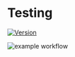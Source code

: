 # Testing

[![Version](https://img.shields.io/badge/version-v0.0.0-blue.svg?style=flat&logo=java)](https://github.com/your-username/your-repository)

![example workflow](https://github.com/github/docs/actions/workflows/update_badge.yml/badge.svg)
<!-- Other content of your README file goes here -->
